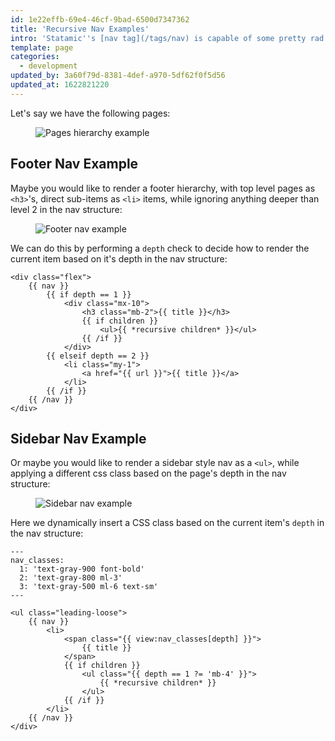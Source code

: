 ```yaml
---
id: 1e22effb-69e4-46cf-9bad-6500d7347362
title: 'Recursive Nav Examples'
intro: 'Statamic''s [nav tag](/tags/nav) is capable of some pretty rad stuff, but recursion can be a little bit hard on the old brain (on the old brain).'
template: page
categories:
  - development
updated_by: 3a60f79d-8381-4def-a970-5df62f0f5d56
updated_at: 1622821220
---
```

Let's say we have the following pages:

<figure>
    <img src="/img/tips/recursive-nav-pages.png" alt="Pages hierarchy example">
</figure>

## Footer Nav Example

Maybe you would like to render a footer hierarchy, with top level pages as `<h3>`'s, direct sub-items as `<li>` items, while ignoring anything deeper than level 2 in the nav structure:

<figure>
    <img src="/img/tips/recursive-nav-footer-example.png" alt="Footer nav example">
</figure>

We can do this by performing a `depth` check to decide how to render the current item based on it's depth in the nav structure:

```antlers
<div class="flex">
    {{ nav }}
        {{ if depth == 1 }}
            <div class="mx-10">
                <h3 class="mb-2">{{ title }}</h3>
                {{ if children }}
                    <ul>{{ *recursive children* }}</ul>
                {{ /if }}
            </div>
        {{ elseif depth == 2 }}
            <li class="my-1">
                <a href="{{ url }}">{{ title }}</a>
            </li>
        {{ /if }}
    {{ /nav }}
</div>
```

## Sidebar Nav Example

Or maybe you would like to render a sidebar style nav as a `<ul>`, while applying a different css class based on the page's depth in the nav structure:

<figure>
    <img src="/img/tips/recursive-nav-sidebar-example.png" alt="Sidebar nav example">
</figure>

Here we dynamically insert a CSS class based on the current item's `depth` in the nav structure:

```antlers
---
nav_classes:
  1: 'text-gray-900 font-bold'
  2: 'text-gray-800 ml-3'
  3: 'text-gray-500 ml-6 text-sm'
---

<ul class="leading-loose">
    {{ nav }}
        <li>
            <span class="{{ view:nav_classes[depth] }}">
                {{ title }}
            </span>
            {{ if children }}
                <ul class="{{ depth == 1 ?= 'mb-4' }}">
                    {{ *recursive children* }}
                </ul>
            {{ /if }}
        </li>
    {{ /nav }}
</div>
```
